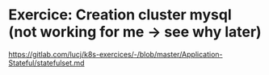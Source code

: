 # Exercice: Creation cluster mysql (not working for me -> see why later)
https://gitlab.com/lucj/k8s-exercices/-/blob/master/Application-Stateful/statefulset.md
